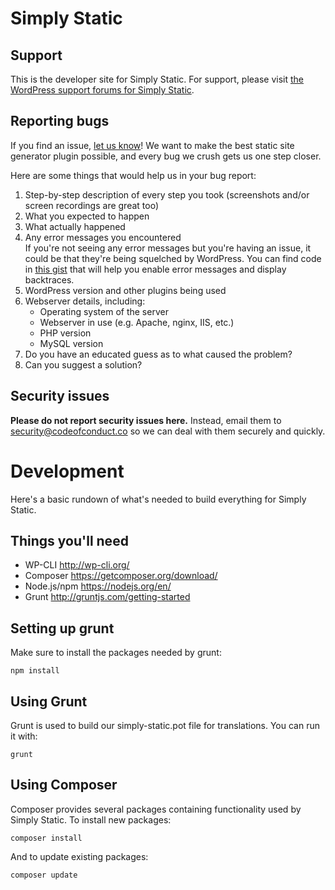 # Simply Static

## Support

This is the developer site for Simply Static. For support, please visit [the WordPress support forums for Simply Static](https://wordpress.org/support/plugin/simply-static).

## Reporting bugs

If you find an issue, [let us know](https://github.com/codeofconductco/simply-static/issues/new)! We want to make the best static site generator plugin possible, and every bug we crush gets us one step closer.

Here are some things that would help us in your bug report:

1. Step-by-step description of every step you took (screenshots and/or screen recordings are great too)
2. What you expected to happen
3. What actually happened
4. Any error messages you encountered  
    If you're not seeing any error messages but you're having an issue, it could be that they're being squelched by WordPress. You can find code in [this gist](https://gist.github.com/jrfnl/5925642) that will help you enable error messages and display backtraces.
5. WordPress version and other plugins being used
6. Webserver details, including:  
    - Operating system of the server
    - Webserver in use (e.g. Apache, nginx, IIS, etc.)
    - PHP version
    - MySQL version
7. Do you have an educated guess as to what caused the problem?
8. Can you suggest a solution?

## Security issues

**Please do not report security issues here.** Instead, email them to [security@codeofconduct.co](mailto:security@codeofconduct.co) so we can deal with them securely and quickly.

# Development

Here's a basic rundown of what's needed to build everything for Simply Static.

## Things you'll need

- WP-CLI
  http://wp-cli.org/
- Composer
  https://getcomposer.org/download/
- Node.js/npm
  https://nodejs.org/en/
- Grunt
  http://gruntjs.com/getting-started

## Setting up grunt

Make sure to install the packages needed by grunt:

    npm install

## Using Grunt

Grunt is used to build our simply-static.pot file for translations. You can
run it with:

    grunt

## Using Composer

Composer provides several packages containing functionality used by Simply
Static. To install new packages:

    composer install

And to update existing packages:

    composer update
